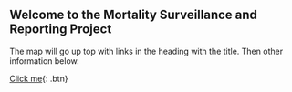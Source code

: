 ## Welcome to the Mortality Surveillance and Reporting Project 

The map will go up top with links in the heading with the title. Then other information below. 

[Click me](http://www.google.com){: .btn}
